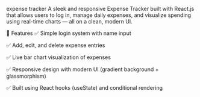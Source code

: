 expense tracker 
A sleek and responsive Expense Tracker built with React.js that allows users to log in, manage daily expenses, and visualize spending using real-time charts — all on a clean, modern UI.

🚀 Features
✅ Simple login system with name input

✅ Add, edit, and delete expense entries

✅ Live bar chart visualization of expenses

✅ Responsive design with modern UI (gradient background + glassmorphism)

✅ Built using React hooks (useState) and conditional rendering


